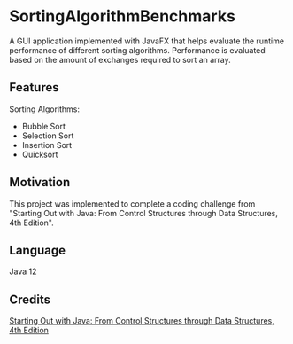 # SortingAlgorithmBenchmarks

A GUI application implemented with JavaFX that helps evaluate the runtime performance of different sorting algorithms. Performance is evaluated based on the amount of exchanges required to sort an array.

## Features

Sorting Algorithms:

- Bubble Sort
- Selection Sort
- Insertion Sort
- Quicksort

## Motivation

This project was implemented to complete a coding challenge from "Starting Out with Java: From Control Structures through Data Structures, 4th Edition".

## Language
Java 12

## Credits

[Starting Out with Java: From Control Structures through Data Structures, 4th Edition](https://www.pearson.com/us/higher-education/program/Gaddis-Starting-Out-with-Java-From-Control-Structures-through-Data-Structures-4th-Edition/PGM1811305.html)
